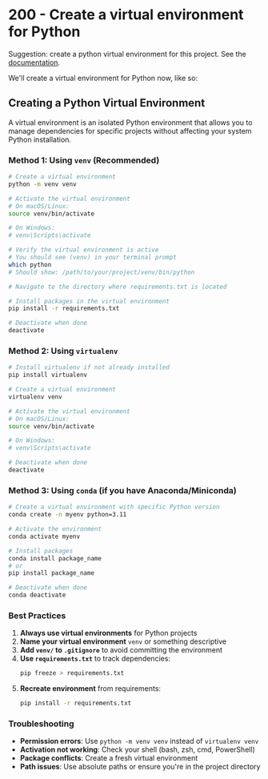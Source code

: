# 200 - Create a virtual environment for Python

Suggestion: create a python virtual environment for this project. See the [documentation](https://docs.python.org/3/library/venv.html).

We'll create a virtual environment for Python now, like so:

## Creating a Python Virtual Environment

A virtual environment is an isolated Python environment that allows you to manage dependencies for specific projects without affecting your system Python installation.

### Method 1: Using `venv` (Recommended)

```bash
# Create a virtual environment
python -m venv venv

# Activate the virtual environment
# On macOS/Linux:
source venv/bin/activate

# On Windows:
# venv\Scripts\activate

# Verify the virtual environment is active
# You should see (venv) in your terminal prompt
which python
# Should show: /path/to/your/project/venv/bin/python

# Navigate to the directory where requirements.txt is located

# Install packages in the virtual environment
pip install -r requirements.txt

# Deactivate when done
deactivate
```

### Method 2: Using `virtualenv`

```bash
# Install virtualenv if not already installed
pip install virtualenv

# Create a virtual environment
virtualenv venv

# Activate the virtual environment
# On macOS/Linux:
source venv/bin/activate

# On Windows:
# venv\Scripts\activate

# Deactivate when done
deactivate
```

### Method 3: Using `conda` (if you have Anaconda/Miniconda)

```bash
# Create a virtual environment with specific Python version
conda create -n myenv python=3.11

# Activate the environment
conda activate myenv

# Install packages
conda install package_name
# or
pip install package_name

# Deactivate when done
conda deactivate
```

### Best Practices

1. **Always use virtual environments** for Python projects
2. **Name your virtual environment** `venv` or something descriptive
3. **Add `venv/` to `.gitignore`** to avoid committing the environment
4. **Use `requirements.txt`** to track dependencies:
   ```bash
   pip freeze > requirements.txt
   ```
5. **Recreate environment** from requirements:
   ```bash
   pip install -r requirements.txt
   ```

### Troubleshooting

- **Permission errors**: Use `python -m venv venv` instead of `virtualenv venv`
- **Activation not working**: Check your shell (bash, zsh, cmd, PowerShell)
- **Package conflicts**: Create a fresh virtual environment
- **Path issues**: Use absolute paths or ensure you're in the project directory
